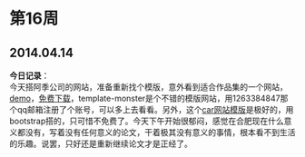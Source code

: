 第16周
======

## 2014.04.14

**今日记录**：  
今天搭阿季公司的网站，准备重新找个模版，意外看到适合作品集的一个网站，[demo](http://html5up.net/uploads/demos/dopetrope/)，[免费下载](http://designreflect.com/free-html5-templates/)，template-monster是个不错的模版网站，用1263384847那个qq邮箱注册了个账号，可以多上去看看。另外，这个[car网站模版](https://creativemarket.com/hpthemes/10892-Autocar-Bootstrap-HTML-Template)是极好的，用bootstrap搭的，只可惜不免费了。今天下午开始很郁闷，感觉在合肥现在什么意义都没有，写着没有任何意义的论文，干着极其没有意义的事情，根本看不到生活的乐趣。说罢，只好还是重新继续论文才是正经了。
